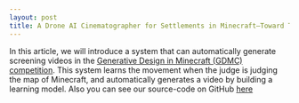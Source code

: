 ```yaml
---
layout: post
title: A Drone AI Cinematographer for Settlements in Minecraft–Toward Their Crowd Assessment
---
```


In this article, we will introduce a system that can automatically generate screening videos in the [Generative Design in Minecraft (GDMC) competition](https://gendesignmc.engineering.nyu.edu/). This system learns the movement when the judge is judging the map of Minecraft, and automatically generates a video by building a learning model. 
Also you can see our source-code on GitHub [here](https://github.com/Moss-J/Cinematographer-in-GDMC)